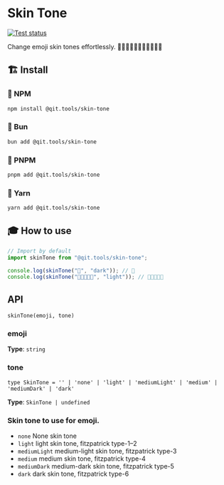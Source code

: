 # Skin Tone

[![Test status](https://github.com/Qit-tools/skin-tone/workflows/Node.js%20CI/badge.svg)](https://github.com/Qit-tools/skin-tone/actions/workflows/node.js.yml)

Change emoji skin tones effortlessly. 🧛🧛🏻🧛🏼🧛🏽🧛🏾🧛🏿 

## 🏗️ Install

### 🎉 NPM

```bash
npm install @qit.tools/skin-tone
```

### 🧁 Bun

```bash
bun add @qit.tools/skin-tone
```

### 🌟 PNPM

```bash
pnpm add @qit.tools/skin-tone
```

### 🧶 Yarn

```bash
yarn add @qit.tools/skin-tone
```

## 🎓 How to use

```ts
// Import by default
import skinTone from "@qit.tools/skin-tone";

console.log(skinTone("🧁", "dark")); // 🧁
console.log(skinTone("🧑🏿‍🤝‍🧑🏿", "light")); // 🧑🏻‍🤝‍🧑🏻
```

## API

`skinTone(emoji, tone)`

### emoji

**Type**: `string`

### tone

`type SkinTone = '' | 'none' | 'light' | 'mediumLight' | 'medium' | 'mediumDark' | 'dark'`

**Type**: `SkinTone | undefined`

### Skin tone to use for emoji.

- `none` None skin tone
- `light` light skin tone, fitzpatrick type-1–2
- `mediumLight` medium-light skin tone, fitzpatrick type-3
- `medium` medium skin tone, fitzpatrick type-4
- `mediumDark` medium-dark skin tone, fitzpatrick type-5
- `dark` dark skin tone, fitzpatrick type-6

